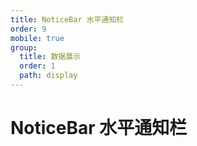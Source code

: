 ```yaml
---
title: NoticeBar 水平通知栏
order: 9
mobile: true
group:
  title: 数据展示
  order: 1
  path: display
---
```


# NoticeBar 水平通知栏

<code src="../demo/NoticeBar.tsx"></code>
<API src="../src/NoticeBar.tsx"></API>
